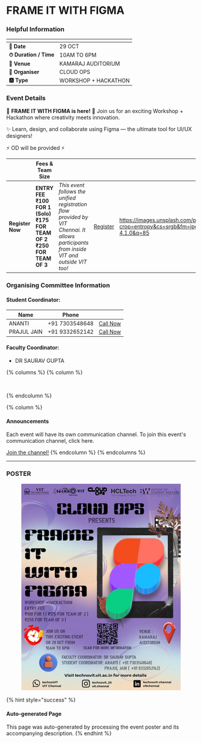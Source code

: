 # FRAME IT WITH FIGMA

### Helpful Information

<table data-view="cards"><thead><tr><th></th><th></th></tr></thead><tbody><tr><td><strong>📅 Date</strong></td><td>29 OCT</td></tr><tr><td><strong>⏱ Duration / Time</strong></td><td>10AM TO 6PM</td></tr><tr><td><strong>📍 Venue</strong></td><td>KAMARAJ AUDITORIUM</td></tr><tr><td><strong>👤 Organiser</strong></td><td>CLOUD OPS</td></tr><tr><td><strong>🅰️ Type</strong></td><td>WORKSHOP + HACKATHON</td></tr></tbody></table>

### Event Details

🎨 **FRAME IT WITH FIGMA is here!** 🚀 Join us for an exciting Workshop + Hackathon where creativity meets innovation.

✨ Learn, design, and collaborate using Figma — the ultimate tool for UI/UX designers!

⚡ OD will be provided ⚡

<table data-card-size="large" data-view="cards" data-full-width="false"><thead><tr><th></th><th>Fees &#x26; Team Size</th><th></th><th></th><th data-hidden data-card-cover data-type="image">Cover image</th></tr></thead><tbody><tr><td><h4>Register Now</h4></td><td><strong>ENTRY FEE</strong><br><strong>₹100 FOR 1 (Solo)</strong><br><strong>₹175 FOR TEAM OF 2</strong><br><strong>₹250 FOR TEAM OF 3</strong></td><td><em>This event follows the unified registration flow provided by VIT Chennai. It allows participants from inside VIT and outside VIT too!</em></td><td><a href="https://chennaievents.vit.ac.in/technovit/" class="button primary" data-icon="rocket-launch">Register</a></td><td><a href="https://images.unsplash.com/photo-1607000975574-0b425df6975a?crop=entropy&#x26;cs=srgb&#x26;fm=jpg&#x26;ixid=M3wxOTcwMjR8MHwxfHNlYXJjaHwxfHxnbyUyMGZvciUyMGl0fGVufDB8fHx8MTc2MTMwMTA2N3ww&#x26;ixlib=rb-4.1.0&#x26;q=85">https://images.unsplash.com/photo-1607000975574-0b425df6975a?crop=entropy&#x26;cs=srgb&#x26;fm=jpg&#x26;ixid=M3wxOTcwMjR8MHwxfHNlYXJjaHwxfHxnbyUyMGZvciUyMGl0fGVufDB8fHx8MTc2MTMwMTA2N3ww&#x26;ixlib=rb-4.1.0&#x26;q=85</a></td></tr></tbody></table>

### Organising Committee Information

#### Student Coordinator:

<table data-card-size="large" data-view="cards"><thead><tr><th>Name</th><th>Phone</th><th></th></tr></thead><tbody><tr><td>ANANTI</td><td>+91 7303548648</td><td><a href="tel:7303548648" class="button secondary">Call Now</a></td></tr><tr><td>PRAJUL JAIN</td><td>+91 9332652142</td><td><a href="tel:+919332652142" class="button secondary">Call Now</a></td></tr></tbody></table>

#### Faculty Coordinator:

* DR SAURAV GUPTA

{% columns %}
{% column %}
<figure><img src="https://images.unsplash.com/photo-1650897877751-4446f52a0cb3?crop=entropy&#x26;cs=srgb&#x26;fm=jpg&#x26;ixid=M3wxOTcwMjR8MHwxfHNlYXJjaHw2fHxhbm5vdW5jZW1lbnR8ZW58MHx8fHwxNzYxMjQ2MzUxfDA&#x26;ixlib=rb-4.1.0&#x26;q=85" alt=""><figcaption></figcaption></figure>
{% endcolumn %}

{% column %}
#### Announcements

Each event will have its own communication channel. To join this event's communication channel, click here.

<a href="https://chennaievents.vit.ac.in/technovit/" class="button primary" data-icon="bullhorn">Join the channel!</a>
{% endcolumn %}
{% endcolumns %}

***

### POSTER

<figure><img src="../../.gitbook/assets/image.png" alt=""><figcaption></figcaption></figure>

{% hint style="success" %}
#### Auto-generated Page

This page was auto-generated by processing the event poster and its accompanying description.
{% endhint %}
